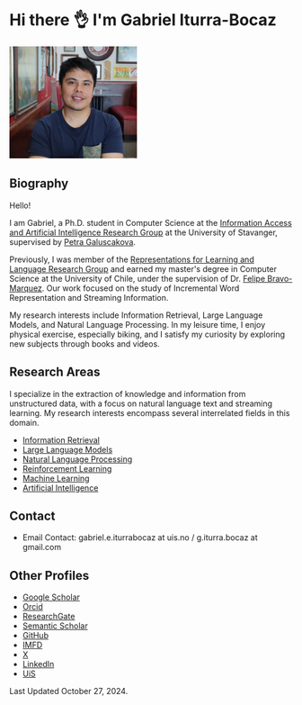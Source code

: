 # Hi there 👌 I'm Gabriel Iturra-Bocaz

<img src="img/me3.jpg" alt="alt text" width="45%" height="45%"> 

## Biography


Hello!


I am Gabriel, a Ph.D. student in Computer Science at the [Information Access and Artificial Intelligence Research Group](https://iai.group/) at the University of Stavanger, supervised by [Petra Galuscakova](https://galuscakova.github.io/).

Previously, I was member of the [Representations for Learning and Language Research Group](https://relela.com/) and earned my master's degree in Computer Science at the University of Chile, under the supervision of Dr. [Felipe Bravo-Marquez](https://felipebravom.com/). Our work focused on the study of Incremental Word Representation and Streaming Information.

My research interests include Information Retrieval, Large Language Models, and Natural Language Processing. In my leisure time, I enjoy physical exercise, especially biking, and I satisfy my curiosity by exploring new subjects through books and videos.



## Research Areas

I specialize in the extraction of knowledge and information from unstructured data, with a focus on natural language text and streaming learning. My research interests encompass several interrelated fields in this domain.

* [Information Retrieval](https://en.wikipedia.org/wiki/Information_retrieval)
* [Large Language Models](https://en.wikipedia.org/wiki/Large_language_model)
* [Natural Language Processing](https://en.wikipedia.org/wiki/Natural_language_processing)
* [Reinforcement Learning](https://en.wikipedia.org/wiki/Reinforcement_learning)
* [Machine Learning](https://en.wikipedia.org/wiki/Machine_learning)
* [Artificial Intelligence](https://en.wikipedia.org/wiki/Artificial_intelligence)

## Contact

* Email Contact: gabriel.e.iturrabocaz at uis.no / g.iturra.bocaz at gmail.com

## Other Profiles

* [Google Scholar](https://scholar.google.com/citations?user=emd1wQkAAAAJ&hl=es)
* [Orcid](https://orcid.org/my-orcid?orcid=0009-0001-9635-0683)
* [ResearchGate](https://www.researchgate.net/profile/Gabriel-Iturra-Bocaz)
* [Semantic Scholar](https://www.semanticscholar.org/author/Gabriel-Iturrra/32830698)
* [GitHub](https://github.com/giturra)
* [IMFD](https://imfd.cl/investigador/gabriel-iturra/)
* [X](https://x.com/g_iturrab)
* [LinkedIn](https://www.linkedin.com/in/giturra/)
* [UiS](https://www.uis.no/en/profile/gabriel-emeron-iturra-bocaz)

Last Updated October 27, 2024.
